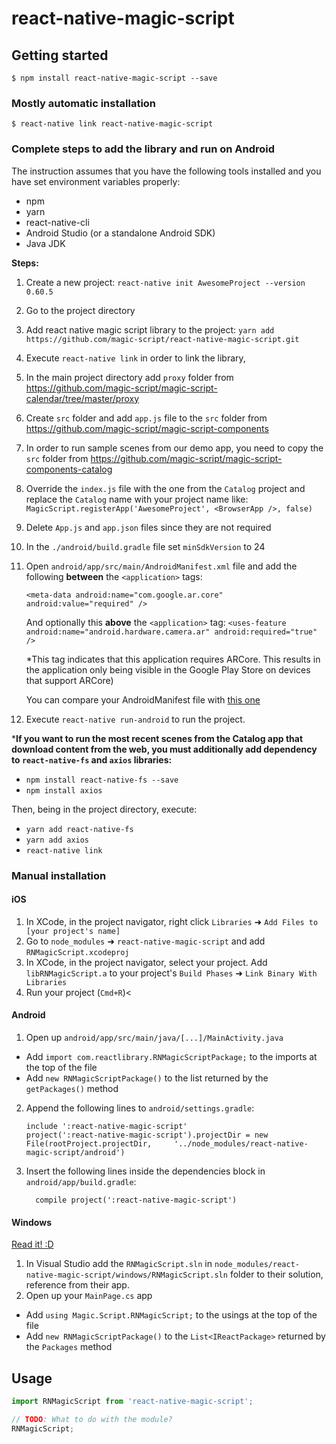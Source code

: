 
# react-native-magic-script

## Getting started

`$ npm install react-native-magic-script --save`

### Mostly automatic installation

`$ react-native link react-native-magic-script`

### Complete steps to add the library and run on Android

The instruction assumes that you have the following tools installed and you have set environment variables properly:
- npm
- yarn
- react-native-cli
- Android Studio (or a standalone Android SDK)
- Java JDK

**Steps:**
1. Create a new project: 
`react-native init AwesomeProject --version 0.60.5`
2. Go to the project directory
3. Add react native magic script library to the project:
	 `yarn add https://github.com/magic-script/react-native-magic-script.git`
4. Execute `react-native link` in order to link the library,
5. In the main project directory add `proxy` folder from https://github.com/magic-script/magic-script-calendar/tree/master/proxy
6. Create `src` folder and add `app.js` file to the `src` folder from https://github.com/magic-script/magic-script-components
7. In order to run sample scenes from our demo app, you need to copy the `src` folder from https://github.com/magic-script/magic-script-components-catalog
8. Override the `index.js` file with the one from the `Catalog` project and replace the `Catalog` name with your project name like:
`MagicScript.registerApp('AwesomeProject', <BrowserApp />, false)`

9. Delete `App.js` and `app.json` files since they are not required
10. In the `./android/build.gradle` file set `minSdkVersion` to 24
11. Open `android/app/src/main/AndroidManifest.xml` file and add the following **between** the `<application>` tags:

	`<meta-data
    android:name="com.google.ar.core"
    android:value="required" />`

	And optionally this **above** the `<application>` tag:
	`<uses-feature
        android:name="android.hardware.camera.ar"
        android:required="true" />`
        
	*This tag indicates that this application requires ARCore. This results in the application
only being visible in the Google Play Store on devices that support ARCore)

	You can compare your AndroidManifest file with [this one](https://github.com/magic-script/magic-script-components-catalog/blob/master/android/app/src/main/AndroidManifest.xml)

12. Execute `react-native run-android` to run the project.

***If you want to run the most recent scenes from the Catalog app that download content from the web, you must additionally add dependency to `react-native-fs` and `axios` libraries:**

- `npm install react-native-fs --save`
- `npm install axios`

Then, being in the project directory, execute:
- `yarn add react-native-fs`
- `yarn add axios`
- `react-native link`


### Manual installation


#### iOS

1. In XCode, in the project navigator, right click `Libraries` ➜ `Add Files to [your project's name]`
2. Go to `node_modules` ➜ `react-native-magic-script` and add `RNMagicScript.xcodeproj`
3. In XCode, in the project navigator, select your project. Add `libRNMagicScript.a` to your project's `Build Phases` ➜ `Link Binary With Libraries`
4. Run your project (`Cmd+R`)<

#### Android

1. Open up `android/app/src/main/java/[...]/MainActivity.java`
  - Add `import com.reactlibrary.RNMagicScriptPackage;` to the imports at the top of the file
  - Add `new RNMagicScriptPackage()` to the list returned by the `getPackages()` method
2. Append the following lines to `android/settings.gradle`:
  	```
  	include ':react-native-magic-script'
  	project(':react-native-magic-script').projectDir = new File(rootProject.projectDir, 	'../node_modules/react-native-magic-script/android')
  	```
3. Insert the following lines inside the dependencies block in `android/app/build.gradle`:
  	```
      compile project(':react-native-magic-script')
  	```

#### Windows
[Read it! :D](https://github.com/ReactWindows/react-native)

1. In Visual Studio add the `RNMagicScript.sln` in `node_modules/react-native-magic-script/windows/RNMagicScript.sln` folder to their solution, reference from their app.
2. Open up your `MainPage.cs` app
  - Add `using Magic.Script.RNMagicScript;` to the usings at the top of the file
  - Add `new RNMagicScriptPackage()` to the `List<IReactPackage>` returned by the `Packages` method


## Usage
```javascript
import RNMagicScript from 'react-native-magic-script';

// TODO: What to do with the module?
RNMagicScript;
```
  